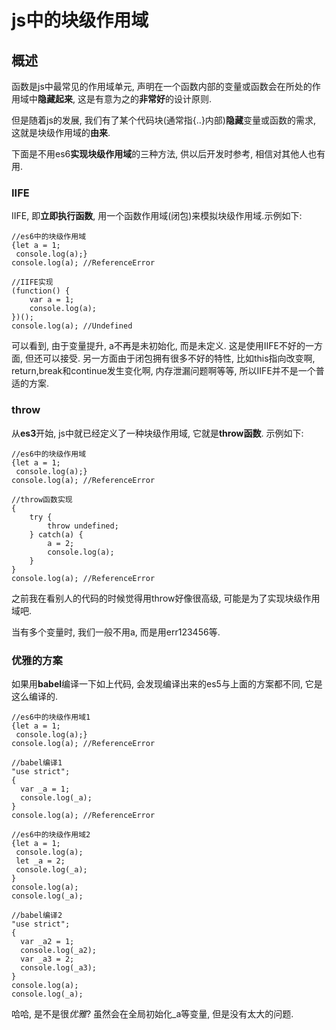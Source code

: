 # js中的块级作用域

## 概述

函数是js中最常见的作用域单元, 声明在一个函数内部的变量或函数会在所处的作用域中**隐藏起来**, 这是有意为之的**非常好**的设计原则.

但是随着js的发展, 我们有了某个代码块(通常指{..}内部)**隐藏**变量或函数的需求, 这就是块级作用域的**由来**.

下面是不用es6**实现块级作用域**的三种方法, 供以后开发时参考, 相信对其他人也有用.

### IIFE

IIFE, 即**立即执行函数**, 用一个函数作用域(闭包)来模拟块级作用域.示例如下:

```
//es6中的块级作用域
{let a = 1;
 console.log(a);}
console.log(a); //ReferenceError

//IIFE实现
(function() {
    var a = 1;
    console.log(a);
})();
console.log(a); //Undefined
```

可以看到, 由于变量提升, a不再是未初始化, 而是未定义. 这是使用IIFE不好的一方面, 但还可以接受. 另一方面由于闭包拥有很多不好的特性, 比如this指向改变啊, return,break和continue发生变化啊, 内存泄漏问题啊等等, 所以IIFE并不是一个普适的方案.

### throw

从**es3**开始, js中就已经定义了一种块级作用域, 它就是**throw函数**. 示例如下:

```
//es6中的块级作用域
{let a = 1;
 console.log(a);}
console.log(a); //ReferenceError

//throw函数实现
{
    try {
        throw undefined;
    } catch(a) {
        a = 2;
        console.log(a);
    }
}
console.log(a); //ReferenceError
```

之前我在看别人的代码的时候觉得用throw好像很高级, 可能是为了实现块级作用域吧.

当有多个变量时, 我们一般不用a, 而是用err123456等.

### 优雅的方案

如果用**babel**编译一下如上代码, 会发现编译出来的es5与上面的方案都不同, 它是这么编译的.

```
//es6中的块级作用域1
{let a = 1;
 console.log(a);}
console.log(a); //ReferenceError

//babel编译1
"use strict";
{
  var _a = 1;
  console.log(_a);
}
console.log(a); //ReferenceError

//es6中的块级作用域2
{let a = 1;
 console.log(a);
 let _a = 2;
 console.log(_a);
}
console.log(a);
console.log(_a);

//babel编译2
"use strict";
{
  var _a2 = 1;
  console.log(_a2);
  var _a3 = 2;
  console.log(_a3);
}
console.log(a);
console.log(_a);
```

哈哈, 是不是很*优雅*? 虽然会在全局初始化_a等变量, 但是没有太大的问题.












